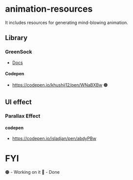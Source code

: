# animation-resources
It includes resources for generating mind-blowing animation.

## Library
### GreenSock
- [Docs](https://greensock.com)
#### Codepen
- https://codepen.io/khushij12/pen/WNaBXBw 🟠

## UI effect
### Parallax Effect
#### codepen
- https://codepen.io/isladjan/pen/abdyPBw 


# FYI
🟠 - Working on it
🔵 - Done
